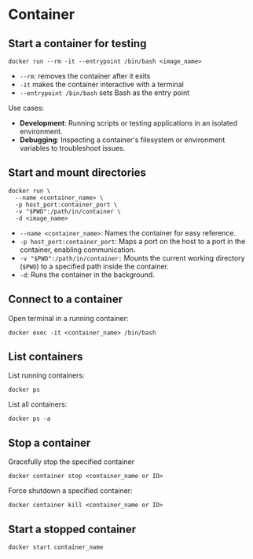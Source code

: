 # Container

## Start a container for testing

```shell
docker run --rm -it --entrypoint /bin/bash <image_name>
```

- `--rm`: removes the container after it exits
- `-it` makes the container interactive with a terminal
- `--entrypoint /bin/bash` sets Bash as the entry point

Use cases:
- **Development**: Running scripts or testing applications in an isolated environment.
- **Debugging**: Inspecting a container's filesystem or environment variables to troubleshoot issues.


## Start and mount directories

```shell
docker run \
  --name <container_name> \
  -p host_port:container_port \
  -v "$PWD":/path/in/container \
  -d <image_name>
```
- `--name <container_name>`: Names the container for easy reference.
- `-p host_port:container_port`: Maps a port on the host to a port in the container, enabling communication.
- `-v "$PWD":/path/in/container:` Mounts the current working directory (`$PWD`) to a specified path inside the container.
- `-d`: Runs the container in the background.


## Connect to a container

Open terminal in a running container:
```shell
docker exec -it <container_name> /bin/bash
```

## List containers

List running containers:
```shell
docker ps
```

List all containers:
```shell
docker ps -a
```

## Stop a container

Gracefully stop the specified container
```shell
docker container stop <container_name or ID>
```

Force shutdown a specified container:
```shell
docker container kill <container_name or ID>
```

## Start a stopped container
```shell
docker start container_name
```
